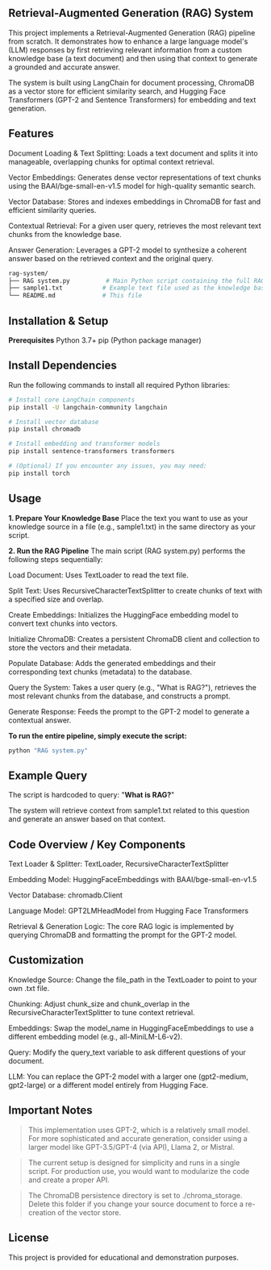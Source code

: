 ## Retrieval-Augmented Generation (RAG) System
This project implements a Retrieval-Augmented Generation (RAG) pipeline from scratch. It demonstrates how to enhance a large language model's (LLM) responses by first retrieving relevant information from a custom knowledge base (a text document) and then using that context to generate a grounded and accurate answer.

The system is built using LangChain for document processing, ChromaDB as a vector store for efficient similarity search, and Hugging Face Transformers (GPT-2 and Sentence Transformers) for embedding and text generation.

##  Features
Document Loading & Text Splitting: Loads a text document and splits it into manageable, overlapping chunks for optimal context retrieval.

Vector Embeddings: Generates dense vector representations of text chunks using the BAAI/bge-small-en-v1.5 model for high-quality semantic search.

Vector Database: Stores and indexes embeddings in ChromaDB for fast and efficient similarity queries.

Contextual Retrieval: For a given user query, retrieves the most relevant text chunks from the knowledge base.

Answer Generation: Leverages a GPT-2 model to synthesize a coherent answer based on the retrieved context and the original query.

```bash
rag-system/
├── RAG system.py          # Main Python script containing the full RAG pipeline
├── sample1.txt           # Example text file used as the knowledge base
└── README.md             # This file
```
## Installation & Setup
**Prerequisites**
Python 3.7+
pip (Python package manager)

## Install Dependencies
Run the following commands to install all required Python libraries:
```bash
# Install core LangChain components
pip install -U langchain-community langchain

# Install vector database
pip install chromadb

# Install embedding and transformer models
pip install sentence-transformers transformers

# (Optional) If you encounter any issues, you may need:
pip install torch
```
## Usage
**1. Prepare Your Knowledge Base**
Place the text you want to use as your knowledge source in a file (e.g., sample1.txt) in the same directory as your script.

**2. Run the RAG Pipeline**
The main script (RAG system.py) performs the following steps sequentially:

Load Document: Uses TextLoader to read the text file.

Split Text: Uses RecursiveCharacterTextSplitter to create chunks of text with a specified size and overlap.

Create Embeddings: Initializes the HuggingFace embedding model to convert text chunks into vectors.

Initialize ChromaDB: Creates a persistent ChromaDB client and collection to store the vectors and their metadata.

Populate Database: Adds the generated embeddings and their corresponding text chunks (metadata) to the database.

Query the System: Takes a user query (e.g., "What is RAG?"), retrieves the most relevant chunks from the database, and constructs a prompt.

Generate Response: Feeds the prompt to the GPT-2 model to generate a contextual answer.

**To run the entire pipeline, simply execute the script:**

```bash
python "RAG system.py"
```
## Example Query
The script is hardcoded to query: "**What is RAG?**"

The system will retrieve context from sample1.txt related to this question and generate an answer based on that context.

## Code Overview / Key Components
Text Loader & Splitter: TextLoader, RecursiveCharacterTextSplitter

Embedding Model: HuggingFaceEmbeddings with BAAI/bge-small-en-v1.5

Vector Database: chromadb.Client

Language Model: GPT2LMHeadModel from Hugging Face Transformers

Retrieval & Generation Logic: The core RAG logic is implemented by querying ChromaDB and formatting the prompt for the GPT-2 model.

## Customization
Knowledge Source: Change the file_path in the TextLoader to point to your own .txt file.

Chunking: Adjust chunk_size and chunk_overlap in the RecursiveCharacterTextSplitter to tune context retrieval.

Embeddings: Swap the model_name in HuggingFaceEmbeddings to use a different embedding model (e.g., all-MiniLM-L6-v2).

Query: Modify the query_text variable to ask different questions of your document.

LLM: You can replace the GPT-2 model with a larger one (gpt2-medium, gpt2-large) or a different model entirely from Hugging Face.

## Important Notes

>This implementation uses GPT-2, which is a relatively small model. For more sophisticated and accurate generation, consider using a larger model like GPT-3.5/GPT-4 (via API), Llama 2, or Mistral.

>The current setup is designed for simplicity and runs in a single script. For production use, you would want to modularize the code and create a proper API.

>The ChromaDB persistence directory is set to ./chroma_storage. Delete this folder if you change your source document to force a re-creation of the vector store.

## License
This project is provided for educational and demonstration purposes.



